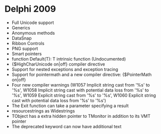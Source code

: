 # Delphi 2009

- Full Unicode support
- Generics
- Anonymous methods
- DataSnap
- Ribbon Controls
- PNG support
- Smart pointers
- function Default(T): T intrinsic function (Undocumented)
- {$HighCharUnicode on|off} compiler directive
- Support for nested exceptions and exception tracing
- Support for pointermath and a new compiler directive: {$PointerMath on|off}
- Four new compiler warnings (W1057 Implicit string cast from '%s' to '%s', W1058 Implicit string cast with potential data loss from '%s' to '%s', W1059 Explicit string cast from '%s' to '%s', W1060 Explicit string cast with potential data loss from '%s' to '%s')
- The Exit function can take a parameter specifying a result
- resourcestrings as Widestrings
- TObject has a extra hidden pointer to TMonitor in addition to its VMT pointer
- The deprecated keyword can now have additional text
